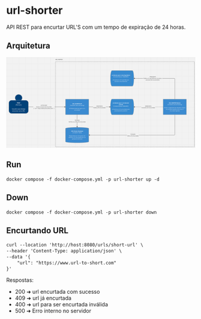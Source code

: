 # url-shorter

API REST para encurtar URL'S com um tempo de expiração de 24 horas.

## Arquitetura

![Diagram](.diagrams/arch.png)

## Run

```docker
docker compose -f docker-compose.yml -p url-shorter up -d
```

## Down

```docker
docker compose -f docker-compose.yml -p url-shorter down
```

## Encurtando URL

```curl
curl --location 'http://host:8080/urls/short-url' \
--header 'Content-Type: application/json' \
--data '{
    "url": "https://www.url-to-short.com"
}'
```

Respostas:

- 200 ➜ url encurtada com sucesso
- 409 ➜ url já encurtada
- 400 ➜ url para ser encurtada inválida
- 500 ➜ Erro interno no servidor
